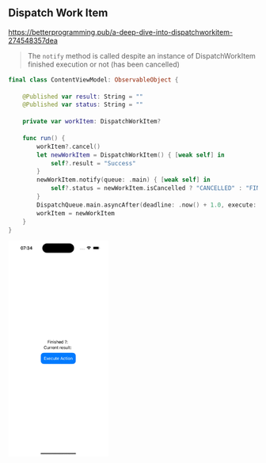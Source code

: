 ## Dispatch Work Item
https://betterprogramming.pub/a-deep-dive-into-dispatchworkitem-274548357dea

> The `notify` method is called despite an instance of DispatchWorkItem finished execution or not (has been cancelled)

```swift
final class ContentViewModel: ObservableObject {
    
    @Published var result: String = ""
    @Published var status: String = ""
    
    private var workItem: DispatchWorkItem?
    
    func run() {
        workItem?.cancel()
        let newWorkItem = DispatchWorkItem() { [weak self] in
            self?.result = "Success"
        }
        newWorkItem.notify(queue: .main) { [weak self] in
            self?.status = newWorkItem.isCancelled ? "CANCELLED" : "FINISHED"
        }
        DispatchQueue.main.asyncAfter(deadline: .now() + 1.0, execute: newWorkItem)
        workItem = newWorkItem
    }
}
```

<img src="preview.gif" width="40%" >
